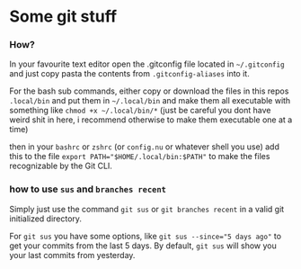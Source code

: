 # Some git stuff

### How?

In your favourite text editor open the .gitconfig file located in `~/.gitconfig` and just copy pasta the contents from `.gitconfig-aliases` into it.

For the bash sub commands, either copy or download the files in this repos `.local/bin` and put them in `~/.local/bin` and make them all executable with something like `chmod +x ~/.local/bin/*` (just be careful you dont have weird shit in here, i recommend otherwise to make them executable one at a time)

then in your `bashrc` or `zshrc` (or `config.nu` or whatever shell you use) add this to the file `export PATH="$HOME/.local/bin:$PATH"` to make the files recognizable by the Git CLI.

### how to use `sus` and `branches recent`

Simply just use the command `git sus` or `git branches recent` in a valid git initialized directory.

For `git sus` you have some options, like `git sus --since="5 days ago"` to get your commits from the last 5 days. By default, `git sus` will show you your last commits from yesterday.
